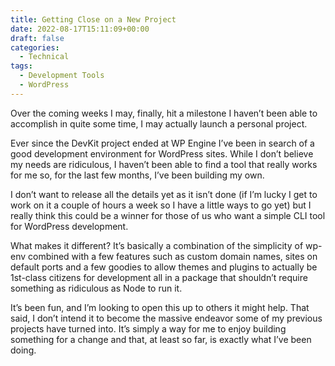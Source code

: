 ```yaml
---
title: Getting Close on a New Project
date: 2022-08-17T15:11:09+00:00
draft: false
categories:
  - Technical
tags:
  - Development Tools
  - WordPress
---
```


Over the coming weeks I may, finally, hit a milestone I haven’t been able to accomplish in quite some time, I may actually launch a personal project.

Ever since the DevKit project ended at WP Engine I’ve been in search of a good development environment for WordPress sites. While I don’t believe my needs are ridiculous, I haven’t been able to find a tool that really works for me so, for the last few months, I’ve been building my own.

I don’t want to release all the details yet as it isn’t done (if I’m lucky I get to work on it a couple of hours a week so I have a little ways to go yet) but I really think this could be a winner for those of us who want a simple CLI tool for WordPress development.

What makes it different? It’s basically a combination of the simplicity of wp-env combined with a few features such as custom domain names, sites on default ports and a few goodies to allow themes and plugins to actually be 1st-class citizens for development all in a package that shouldn’t require something as ridiculous as Node to run it.

It’s been fun, and I’m looking to open this up to others it might help. That said, I don’t intend it to become the massive endeavor some of my previous projects have turned into. It’s simply a way for me to enjoy building something for a change and that, at least so far, is exactly what I’ve been doing.